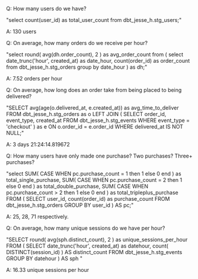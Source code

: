 Q: How many users do we have? 

"select
  count(user_id) as total_user_count
from
  dbt_jesse_h.stg_users;"

A:  130 users

Q: On average, how many orders do we receive per hour?

"select 
  round(
    avg(dh.order_count), 
    2
  ) as avg_order_count 
from 
  (
    select 
      date_trunc('hour', created_at) as date_hour, 
      count(order_id) as order_count 
    from 
      dbt_jesse_h.stg_orders 
    group by 
      date_hour
  ) as dh;"

  A: 7.52 orders per hour


Q: On average, how long does an order take from being placed to being delivered?

"SELECT
  avg(age(o.delivered_at, e.created_at)) as avg_time_to_deliver
FROM 
  dbt_jesse_h.stg_orders as o 
  LEFT JOIN (
    SELECT
      order_id,
      event_type, 
      created_at 
    FROM 
      dbt_jesse_h.stg_events 
    WHERE 
      event_type = 'checkout'
  ) as e ON o.order_id = e.order_id 
WHERE 
  delivered_at IS NOT NULL;"

  A:  3 days 21:24:14.819672

Q: How many users have only made one purchase? Two purchases? Three+ purchases?

"select 
  SUM(
    CASE WHEN pc.purchase_count = 1 then 1 else 0 end
  ) as total_single_purchase, 
  SUM(
    CASE WHEN pc.purchase_count = 2 then 1 else 0 end
  ) as total_double_purchase, 
  SUM(
    CASE WHEN pc.purchase_count > 2 then 1 else 0 end
  ) as total_tripleplus_purchase 
FROM 
  (
    SELECT 
      user_id, 
      count(order_id) as purchase_count 
    FROM 
      dbt_jesse_h.stg_orders 
    GROUP BY 
      user_id 
  ) AS pc;"


A: 25, 28, 71 respectively.


Q: On average, how many unique sessions do we have per hour?

"SELECT 
  round(
    avg(sph.distinct_count), 
    2
  ) as unique_sessions_per_hour 
FROM 
  (
    SELECT 
      date_trunc('hour', created_at) as datehour, 
      count(
        DISTINCT(session_id)
      ) AS distinct_count 
    FROM 
      dbt_jesse_h.stg_events 
    GROUP BY 
      datehour
  ) AS sph
"

A: 16.33 unique sessions per hour